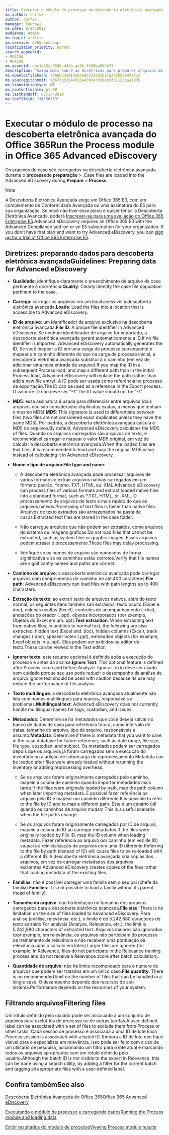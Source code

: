 ```yaml
---
title: Executar o módulo de processo na descoberta eletrônica avançada do Office 365
ms.author: chrfox
author: chrfox
manager: laurawi
ms.date: 9/14/2017
audience: Admin
ms.topic: article
ms.service: O365-seccomp
localization_priority: Normal
search.appverid:
- MOE150
- MET150
ms.assetid: dbc1e251-0596-443b-ac9b-f398ba955b73
description: 'Saiba mais sobre as diretrizes para preparar arquivos de caso dos dados do Office 365 para análise com a descoberta eletrônica avançada do Office 365.  '
ms.openlocfilehash: 75b6b23a913a6aa8b732501b1c52afb55b47e51e
ms.sourcegitcommit: 9d67cb52544321a430343d39eb336112c1a11d35
ms.translationtype: MT
ms.contentlocale: pt-BR
ms.lasthandoff: 05/17/2019
ms.locfileid: "34156733"
---
```

# <a name="run-the-process-module-in-office-365-advanced-ediscovery"></a><span data-ttu-id="6c54e-103">Executar o módulo de processo na descoberta eletrônica avançada do Office 365</span><span class="sxs-lookup"><span data-stu-id="6c54e-103">Run the Process module in Office 365 Advanced eDiscovery</span></span>

<span data-ttu-id="6c54e-104">Os arquivos de caso são carregados na descoberta eletrônica avançada durante o **processo**de **preparação** \> .</span><span class="sxs-lookup"><span data-stu-id="6c54e-104">Case files are loaded into the Advanced eDiscovery during **Prepare** \> **Process**.</span></span> 
  
> [!NOTE]
> <span data-ttu-id="6c54e-p101">A Descoberta Eletrônica Avançada exige um Office 365 E3, com um complemento de Conformidade Avançada ou uma assinatura do E5 para sua organização. Se você não tiver esse plano e quiser tentar a Descoberta Eletrônica Avançada, poderá [Inscrever-se para uma avaliação do Office 365 Enterprise E5](https://go.microsoft.com/fwlink/p/?LinkID=698279).</span><span class="sxs-lookup"><span data-stu-id="6c54e-p101">Advanced eDiscovery requires an Office 365 E3 with the Advanced Compliance add-on or an E5 subscription for your organization. If you don't have that plan and want to try Advanced eDiscovery, you can [sign up for a trial of Office 365 Enterprise E5](https://go.microsoft.com/fwlink/p/?LinkID=698279).</span></span> 
  
## <a name="guidelines-preparing-data-for-advanced-ediscovery"></a><span data-ttu-id="6c54e-107">Diretrizes: preparando dados para descoberta eletrônica avançada</span><span class="sxs-lookup"><span data-stu-id="6c54e-107">Guidelines: Preparing data for Advanced eDiscovery</span></span>

- <span data-ttu-id="6c54e-108">**Qualidade**: identifique claramente o preenchimento de arquivo de caso pertinente à ocorrência.</span><span class="sxs-lookup"><span data-stu-id="6c54e-108">**Quality**: Clearly identify the case file population pertinent to the case.</span></span>
    
- <span data-ttu-id="6c54e-109">**Carrega**: carregar os arquivos em um local acessível à descoberta eletrônica avançada.</span><span class="sxs-lookup"><span data-stu-id="6c54e-109">**Loads**: Load the files into a location that is accessible to Advanced eDiscovery.</span></span>
    
- <span data-ttu-id="6c54e-110">**ID de arquivo**: um identificador de arquivo exclusivo na descoberta eletrônica avançada.</span><span class="sxs-lookup"><span data-stu-id="6c54e-110">**File ID**: A unique file identifier in Advanced eDiscovery.</span></span> <span data-ttu-id="6c54e-111">Se nenhum identificador de arquivo for importado, a descoberta eletrônica avançada gerará automaticamente a ID.</span><span class="sxs-lookup"><span data-stu-id="6c54e-111">If no file identifier is imported, Advanced eDiscovery automatically generates the ID.</span></span> <span data-ttu-id="6c54e-112">Se você mapear a ID em uma carga de processo subsequente e mapear um caminho diferente do que na carga de processo inicial, a descoberta eletrônica avançada substituirá o caminho (em vez de adicionar uma nova entrada de arquivo).</span><span class="sxs-lookup"><span data-stu-id="6c54e-112">If you map the ID in a subsequent Process load, and map a different path than in the initial Process load, Advanced eDiscovery will replace the path (rather than add a new file entry).</span></span> <span data-ttu-id="6c54e-113">A ID pode ser usada como referência no processo de exportação.</span><span class="sxs-lookup"><span data-stu-id="6c54e-113">The ID can be used as a reference in the Export process.</span></span> <span data-ttu-id="6c54e-114">O valor de ID não deve ser "-1".</span><span class="sxs-lookup"><span data-stu-id="6c54e-114">The ID value should not be "-1".</span></span>
    
- <span data-ttu-id="6c54e-115">**MD5**: essa assinatura é usada para diferenciar entre arquivos (dois arquivos não são considerados duplicatas exatas, a menos que tenham o mesmo MD5).</span><span class="sxs-lookup"><span data-stu-id="6c54e-115">**MD5**: This signature is used to differentiate between files (two files are not considered exact duplicates unless they have the same MD5).</span></span> <span data-ttu-id="6c54e-116">Por padrão, a descoberta eletrônica avançada calcula o MD5 de arquivos.</span><span class="sxs-lookup"><span data-stu-id="6c54e-116">By default, Advanced eDiscovery calculates the MD5 of files.</span></span> <span data-ttu-id="6c54e-117">Quando os arquivos carregados são arquivos de texto, é recomendável carregar e mapear o valor MD5 original, em vez de calcular a descoberta eletrônica avançada.</span><span class="sxs-lookup"><span data-stu-id="6c54e-117">When the loaded files are text files, it is recommended to load and map the original MD5 value instead of calculating it in Advanced eDiscovery.</span></span>
    
- <span data-ttu-id="6c54e-118">**Nome e tipo de arquivo**:</span><span class="sxs-lookup"><span data-stu-id="6c54e-118">**File type and name**:</span></span>
    
  - <span data-ttu-id="6c54e-119">A descoberta eletrônica avançada pode processar arquivos de vários formatos e extrair arquivos nativos carregados em um formato padrão, \*como. TXT, HTML ou. XML.</span><span class="sxs-lookup"><span data-stu-id="6c54e-119">Advanced eDiscovery can process files of various formats and extract loaded native files into a standard format, such as \*.TXT, HTML, or .XML.</span></span> <span data-ttu-id="6c54e-120">O processamento de arquivos de texto é mais rápido do que os arquivos nativos.</span><span class="sxs-lookup"><span data-stu-id="6c54e-120">Processing of text files is faster than native files.</span></span> <span data-ttu-id="6c54e-121">Arquivos de texto extraídos são armazenados na pasta de casos.</span><span class="sxs-lookup"><span data-stu-id="6c54e-121">Extracted text files are stored in the case folder.</span></span>
    
  - <span data-ttu-id="6c54e-122">Não carregue arquivos que não podem ser extraídos, como arquivos do sistema ou imagens gráficas.</span><span class="sxs-lookup"><span data-stu-id="6c54e-122">Do not load files that cannot be extracted, such as system files or graphic images.</span></span> <span data-ttu-id="6c54e-123">Esses arquivos podem atrasar o processamento.</span><span class="sxs-lookup"><span data-stu-id="6c54e-123">These files may delay processing.</span></span>
    
  - <span data-ttu-id="6c54e-124">Verifique se os nomes de arquivo são nomeados de forma significativa e se os caminhos estão corretos.</span><span class="sxs-lookup"><span data-stu-id="6c54e-124">Verify that file names are significantly named and paths are correct.</span></span>
    
- <span data-ttu-id="6c54e-125">**Caminho do arquivo**: a descoberta eletrônica avançada pode carregar arquivos com comprimentos de caminho de até 400 caracteres.</span><span class="sxs-lookup"><span data-stu-id="6c54e-125">**File path**: Advanced eDiscovery can load files with path lengths up to 400 characters.</span></span>
    
- <span data-ttu-id="6c54e-126">**Extração de texto**: ao extrair texto de arquivos nativos, além do texto normal, os seguintes itens também são extraídos: texto oculto (Excel e. doc), colunas ocultas (Excel), controles de acompanhamento (. doc), anotações do orador (. ppt), objetos incorporados (por exemplo, Objetos do Excel em um. ppt).</span><span class="sxs-lookup"><span data-stu-id="6c54e-126">**Text extraction**: When extracting text from native files, in addition to normal text, the following are also extracted: hidden text (Excel and .doc), hidden columns (Excel), track changes (.doc), speaker notes (.ppt), embedded objects (for example, Excel objects in a .ppt).</span></span> <span data-ttu-id="6c54e-127">Eles podem ser exibidos no editor de texto.</span><span class="sxs-lookup"><span data-stu-id="6c54e-127">These can be viewed in the Text editor.</span></span>
    
- <span data-ttu-id="6c54e-128">**Ignorar texto**: este recurso opcional é definido após a execução do processo e antes da análise.</span><span class="sxs-lookup"><span data-stu-id="6c54e-128">**Ignore Text**: This optional feature is defined after Process is run and before Analyze.</span></span> <span data-ttu-id="6c54e-129">Ignorar texto deve ser usado com cuidado porque seu uso pode reduzir o desempenho da análise de arquivo.</span><span class="sxs-lookup"><span data-stu-id="6c54e-129">Ignore text should be used with caution because its use may reduce the performance of file analysis.</span></span>
    
- <span data-ttu-id="6c54e-130">**Texto multilíngue**: a descoberta eletrônica avançada atualmente não lida com nomes multilíngues para marcas, responsáveis e problemas.</span><span class="sxs-lookup"><span data-stu-id="6c54e-130">**Multilingual text**: Advanced eDiscovery does not currently handle multilingual names for tags, custodian, and issues.</span></span>
    
- <span data-ttu-id="6c54e-131">**Metadados**: Determine se há metadados que você deseja salvar no banco de dados de caso para referência futura, como intervalo de datas, tamanho do arquivo, tipo de arquivo, responsáveis e assunto.</span><span class="sxs-lookup"><span data-stu-id="6c54e-131">**Metadata**: Determine if there is metadata that you want to save in the case database for future reference, such as date range, file size, file type, custodian, and subject.</span></span> <span data-ttu-id="6c54e-132">Os metadados podem ser carregados depois que os arquivos já foram carregados sem a execução do inventário ou a adição de sobrecarga de reprocessamento.</span><span class="sxs-lookup"><span data-stu-id="6c54e-132">Metadata can be loaded after files were already loaded without rerunning the inventory or adding reprocessing overhead.</span></span> 
    
  - <span data-ttu-id="6c54e-133">Se os arquivos foram originalmente carregados pelo caminho, mapeie a coluna de caminho quando importar metadados mais tarde.</span><span class="sxs-lookup"><span data-stu-id="6c54e-133">If the files were originally loaded by path, map the path column when later importing metadata.</span></span> <span data-ttu-id="6c54e-134">É possível fazer referência ao arquivo pela ID e mapear um caminho diferente.</span><span class="sxs-lookup"><span data-stu-id="6c54e-134">It is possible to refer to the file by ID and to map a different path.</span></span> <span data-ttu-id="6c54e-135">Este é um cenário útil quando os caminhos de arquivo mudam.</span><span class="sxs-lookup"><span data-stu-id="6c54e-135">This is a useful scenario when the file paths change.</span></span>
    
  - <span data-ttu-id="6c54e-136">Se os arquivos foram originalmente carregados por ID de arquivo, mapeie a coluna de ID ao carregar metadados.</span><span class="sxs-lookup"><span data-stu-id="6c54e-136">If the files were originally loaded by File ID, map the ID column when loading metadata.</span></span> <span data-ttu-id="6c54e-137">Fazer referência ao arquivo por caminho (em vez de ID) causará a reinicialização de arquivos com uma ID diferente.</span><span class="sxs-lookup"><span data-stu-id="6c54e-137">Referring to the file by path (instead of ID) will cause files to be re-loaded with a different ID.</span></span> <span data-ttu-id="6c54e-138">A descoberta eletrônica avançada cria cópias dos arquivos, em vez de carregar metadados dos arquivos existentes.</span><span class="sxs-lookup"><span data-stu-id="6c54e-138">Advanced eDiscovery creates copies of the files rather that loading metadata of the existing files.</span></span>
    
- <span data-ttu-id="6c54e-139">**Famílias**: não é possível carregar uma família sem o seu pai (chefe da família).</span><span class="sxs-lookup"><span data-stu-id="6c54e-139">**Families**: It is not possible to load a family without its parent (head of family).</span></span> 
    
- <span data-ttu-id="6c54e-140">**Tamanho do arquivo**: não há limitação no tamanho dos arquivos carregados para a descoberta eletrônica avançada.</span><span class="sxs-lookup"><span data-stu-id="6c54e-140">**File size**: There is no limitation on the size of files loaded to Advanced eDiscovery.</span></span> <span data-ttu-id="6c54e-141">Para análise (análise, relevância, etc.), o limite é de 5.242.880 caracteres de texto extraído.</span><span class="sxs-lookup"><span data-stu-id="6c54e-141">For analysis (Analyze, Relevance, etc.), the limit is 5,242,880 characters of extracted text.</span></span> <span data-ttu-id="6c54e-142">Arquivos maiores são ignorados (por exemplo, em relevância, os arquivos não participam do processo de treinamento de relevância e não recebem uma pontuação de relevância após o cálculo em lotes).</span><span class="sxs-lookup"><span data-stu-id="6c54e-142">Larger files are ignored (for example, in Relevance, files do not participate in the Relevance training process and do not receive a Relevance score after batch calculation).</span></span>
    
- <span data-ttu-id="6c54e-143">**Quantidade de arquivo**: não há limite recomendado para o número de arquivos que podem ser tratados em um único caso.</span><span class="sxs-lookup"><span data-stu-id="6c54e-143">**File quantity**: There is no recommended limit on the number of files that can be handled in a single case.</span></span> <span data-ttu-id="6c54e-144">O desempenho depende dos recursos do seu sistema.</span><span class="sxs-lookup"><span data-stu-id="6c54e-144">Performance depends on the resources of your system.</span></span> 
    
## <a name="filtering-files"></a><span data-ttu-id="6c54e-145">Filtrando arquivos</span><span class="sxs-lookup"><span data-stu-id="6c54e-145">Filtering files</span></span>

<span data-ttu-id="6c54e-146">Um rótulo definido pelo usuário pode ser associado a um conjunto de arquivos para excluí-los do processo ou de outras tarefas.</span><span class="sxs-lookup"><span data-stu-id="6c54e-146">A user-defined label can be associated with a set of files to exclude them from Process or other tasks.</span></span> <span data-ttu-id="6c54e-147">Cada sessão de processo é associada a uma ID de lote.</span><span class="sxs-lookup"><span data-stu-id="6c54e-147">Each Process session is associated with a batch ID.</span></span> <span data-ttu-id="6c54e-148">Embora a ID de lote não fique visível para o especialista em relevância, isso pode ser feito com o uso de um utilitário de pesquisa, adicionando um filtro para o lote atual e marcando todos os arquivos apropriados com um rótulo definido pelo usuário.</span><span class="sxs-lookup"><span data-stu-id="6c54e-148">Although the batch ID is not visible to the expert in Relevance, this can be done using a search utility, by adding a filter for the current batch and tagging all appropriate files with a user-defined label.</span></span> 
  
## <a name="see-also"></a><span data-ttu-id="6c54e-149">Confira também</span><span class="sxs-lookup"><span data-stu-id="6c54e-149">See also</span></span>

[<span data-ttu-id="6c54e-150">Descoberta Eletrônica Avançada do Office 365</span><span class="sxs-lookup"><span data-stu-id="6c54e-150">Office 365 Advanced eDiscovery</span></span>](office-365-advanced-ediscovery.md)
  
[<span data-ttu-id="6c54e-151">Executando o módulo de processo e carregando dados</span><span class="sxs-lookup"><span data-stu-id="6c54e-151">Running the Process module and loading data</span></span>](run-the-process-module-and-load-data-in-advanced-ediscovery.md)
  
[<span data-ttu-id="6c54e-152">Exibir resultados do módulo de processo</span><span class="sxs-lookup"><span data-stu-id="6c54e-152">Viewing Process module results</span></span>](view-process-module-results-in-advanced-ediscovery.md)

